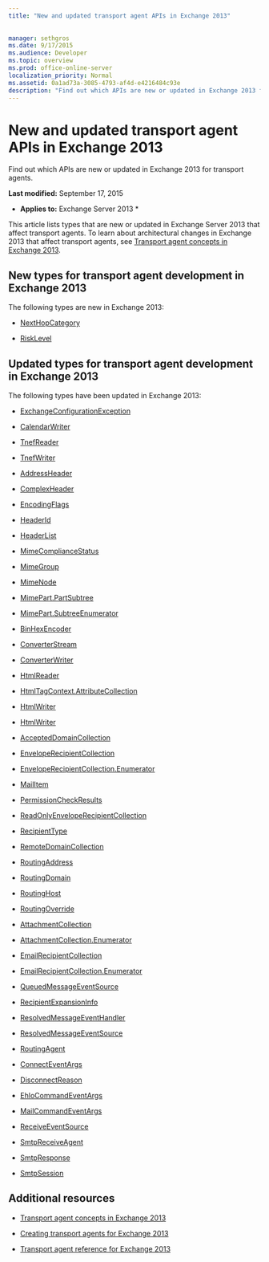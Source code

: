 ```yaml
---
title: "New and updated transport agent APIs in Exchange 2013"
 
 
manager: sethgros
ms.date: 9/17/2015
ms.audience: Developer
ms.topic: overview
ms.prod: office-online-server
localization_priority: Normal
ms.assetid: 0a1ad73a-3085-4793-af4d-e4216484c93e
description: "Find out which APIs are new or updated in Exchange 2013 for transport agents."
---
```


# New and updated transport agent APIs in Exchange 2013

Find out which APIs are new or updated in Exchange 2013 for transport agents.
  
 **Last modified:** September 17, 2015 
  
 * **Applies to:** Exchange Server 2013 * 
  
This article lists types that are new or updated in Exchange Server 2013 that affect transport agents. To learn about architectural changes in Exchange 2013 that affect transport agents, see [Transport agent concepts in Exchange 2013](transport-agent-concepts-in-exchange-2013.md).
  
## New types for transport agent development in Exchange 2013

The following types are new in Exchange 2013:
  
- [NextHopCategory](https://msdn.microsoft.com/library/Microsoft.Exchange.Data.Transport.NextHopCategory.aspx)
    
- [RiskLevel](https://msdn.microsoft.com/library/Microsoft.Exchange.Data.Transport.RiskLevel.aspx)
    
## Updated types for transport agent development in Exchange 2013

The following types have been updated in Exchange 2013:
  
- [ExchangeConfigurationException](https://msdn.microsoft.com/library/Microsoft.Exchange.Data.ExchangeConfigurationException.aspx)
    
- [CalendarWriter](https://msdn.microsoft.com/library/Microsoft.Exchange.Data.ContentTypes.iCalendar.CalendarWriter.aspx)
    
- [TnefReader](https://msdn.microsoft.com/library/Microsoft.Exchange.Data.ContentTypes.Tnef.TnefReader.aspx)
    
- [TnefWriter](https://msdn.microsoft.com/library/Microsoft.Exchange.Data.ContentTypes.Tnef.TnefWriter.aspx)
    
- [AddressHeader](https://msdn.microsoft.com/library/Microsoft.Exchange.Data.Mime.AddressHeader.aspx)
    
- [ComplexHeader](https://msdn.microsoft.com/library/Microsoft.Exchange.Data.Mime.ComplexHeader.aspx)
    
- [EncodingFlags](https://msdn.microsoft.com/library/Microsoft.Exchange.Data.Mime.EncodingFlags.aspx)
    
- [HeaderId](https://msdn.microsoft.com/library/Microsoft.Exchange.Data.Mime.HeaderId.aspx)
    
- [HeaderList](https://msdn.microsoft.com/library/Microsoft.Exchange.Data.Mime.HeaderList.aspx)
    
- [MimeComplianceStatus](https://msdn.microsoft.com/library/Microsoft.Exchange.Data.Mime.MimeComplianceStatus.aspx)
    
- [MimeGroup](https://msdn.microsoft.com/library/Microsoft.Exchange.Data.Mime.MimeGroup.aspx)
    
- [MimeNode](https://msdn.microsoft.com/library/Microsoft.Exchange.Data.Mime.MimeNode.aspx)
    
- [MimePart.PartSubtree](https://msdn.microsoft.com/library/Microsoft.Exchange.Data.Mime.MimePart.PartSubtree.aspx)
    
- [MimePart.SubtreeEnumerator](https://msdn.microsoft.com/library/Microsoft.Exchange.Data.Mime.MimePart.SubtreeEnumerator.aspx)
    
- [BinHexEncoder](https://msdn.microsoft.com/library/Microsoft.Exchange.Data.Mime.Encoders.BinHexEncoder.aspx)
    
- [ConverterStream](https://msdn.microsoft.com/library/Microsoft.Exchange.Data.TextConverters.ConverterStream.aspx)
    
- [ConverterWriter](https://msdn.microsoft.com/library/Microsoft.Exchange.Data.TextConverters.ConverterWriter.aspx)
    
- [HtmlReader](https://msdn.microsoft.com/library/Microsoft.Exchange.Data.TextConverters.HtmlReader.aspx)
    
- [HtmlTagContext.AttributeCollection](https://msdn.microsoft.com/library/Microsoft.Exchange.Data.TextConverters.HtmlTagContext.AttributeCollection.aspx)
    
- [HtmlWriter](https://msdn.microsoft.com/library/Microsoft.Exchange.Data.TextConverters.HtmlWriter.aspx)
    
- [HtmlWriter](https://msdn.microsoft.com/library/Microsoft.Exchange.Data.TextConverters.HtmlWriter.aspx)
    
- [AcceptedDomainCollection](https://msdn.microsoft.com/library/Microsoft.Exchange.Data.Transport.AcceptedDomainCollection.aspx)
    
- [EnvelopeRecipientCollection](https://msdn.microsoft.com/library/Microsoft.Exchange.Data.Transport.EnvelopeRecipientCollection.aspx)
    
- [EnvelopeRecipientCollection.Enumerator](https://msdn.microsoft.com/library/Microsoft.Exchange.Data.Transport.EnvelopeRecipientCollection.Enumerator.aspx)
    
- [MailItem](https://msdn.microsoft.com/library/Microsoft.Exchange.Data.Transport.MailItem.aspx)
    
- [PermissionCheckResults](https://msdn.microsoft.com/library/Microsoft.Exchange.Data.Transport.PermissionCheckResults.aspx)
    
- [ReadOnlyEnvelopeRecipientCollection](https://msdn.microsoft.com/library/Microsoft.Exchange.Data.Transport.ReadOnlyEnvelopeRecipientCollection.aspx)
    
- [RecipientType](https://msdn.microsoft.com/library/Microsoft.Exchange.Data.Transport.RecipientType.aspx)
    
- [RemoteDomainCollection](https://msdn.microsoft.com/library/Microsoft.Exchange.Data.Transport.RemoteDomainCollection.aspx)
    
- [RoutingAddress](https://msdn.microsoft.com/library/Microsoft.Exchange.Data.Transport.RoutingAddress.aspx)
    
- [RoutingDomain](https://msdn.microsoft.com/library/Microsoft.Exchange.Data.Transport.RoutingDomain.aspx)
    
- [RoutingHost](https://msdn.microsoft.com/library/Microsoft.Exchange.Data.Transport.RoutingHost.aspx)
    
- [RoutingOverride](https://msdn.microsoft.com/library/Microsoft.Exchange.Data.Transport.RoutingOverride.aspx)
    
- [AttachmentCollection](https://msdn.microsoft.com/library/Microsoft.Exchange.Data.Transport.Email.AttachmentCollection.aspx)
    
- [AttachmentCollection.Enumerator](https://msdn.microsoft.com/library/Microsoft.Exchange.Data.Transport.Email.AttachmentCollection.Enumerator.aspx)
    
- [EmailRecipientCollection](https://msdn.microsoft.com/library/Microsoft.Exchange.Data.Transport.Email.EmailRecipientCollection.aspx)
    
- [EmailRecipientCollection.Enumerator](https://msdn.microsoft.com/library/Microsoft.Exchange.Data.Transport.Email.EmailRecipientCollection.Enumerator.aspx)
    
- [QueuedMessageEventSource](https://msdn.microsoft.com/library/Microsoft.Exchange.Data.Transport.Routing.QueuedMessageEventSource.aspx)
    
- [RecipientExpansionInfo](https://msdn.microsoft.com/library/Microsoft.Exchange.Data.Transport.Routing.RecipientExpansionInfo.aspx)
    
- [ResolvedMessageEventHandler](https://msdn.microsoft.com/library/Microsoft.Exchange.Data.Transport.Routing.ResolvedMessageEventHandler.aspx)
    
- [ResolvedMessageEventSource](https://msdn.microsoft.com/library/Microsoft.Exchange.Data.Transport.Routing.ResolvedMessageEventSource.aspx)
    
- [RoutingAgent](https://msdn.microsoft.com/library/Microsoft.Exchange.Data.Transport.Routing.RoutingAgent.aspx)
    
- [ConnectEventArgs](https://msdn.microsoft.com/library/Microsoft.Exchange.Data.Transport.Smtp.ConnectEventArgs.aspx)
    
- [DisconnectReason](https://msdn.microsoft.com/library/Microsoft.Exchange.Data.Transport.Smtp.DisconnectReason.aspx)
    
- [EhloCommandEventArgs](https://msdn.microsoft.com/library/Microsoft.Exchange.Data.Transport.Smtp.EhloCommandEventArgs.aspx)
    
- [MailCommandEventArgs](https://msdn.microsoft.com/library/Microsoft.Exchange.Data.Transport.Smtp.MailCommandEventArgs.aspx)
    
- [ReceiveEventSource](https://msdn.microsoft.com/library/Microsoft.Exchange.Data.Transport.Smtp.ReceiveEventSource.aspx)
    
- [SmtpReceiveAgent](https://msdn.microsoft.com/library/Microsoft.Exchange.Data.Transport.Smtp.SmtpReceiveAgent.aspx)
    
- [SmtpResponse](https://msdn.microsoft.com/library/Microsoft.Exchange.Data.Transport.Smtp.SmtpResponse.aspx)
    
- [SmtpSession](https://msdn.microsoft.com/library/Microsoft.Exchange.Data.Transport.Smtp.SmtpSession.aspx)
    
## Additional resources

- [Transport agent concepts in Exchange 2013](transport-agent-concepts-in-exchange-2013.md)
    
- [Creating transport agents for Exchange 2013](creating-transport-agents-for-exchange-2013.md)
    
- [Transport agent reference for Exchange 2013](transport-agent-reference-for-exchange-2013.md)
    

